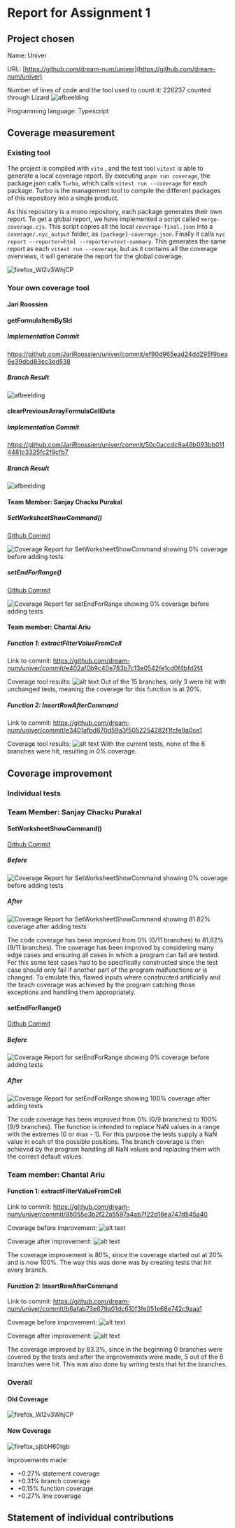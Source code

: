 # Report for Assignment 1

## Project chosen

Name: Univer

URL: [https://github.com/dream-num/univer](https://github.com/dream-num/univer)

Number of lines of code and the tool used to count it: 226237 counted through Lizard
![afbeelding](https://github.com/JariRoossien/univer/assets/54411538/1df0df38-1241-4542-a80e-ecf65b2082fa)

Programming language: Typescript

## Coverage measurement

### Existing tool

<Inform the name of the existing tool that was executed and how it was executed>

The project is compiled with `vite` , and the test tool `vitest` is able to generate a local coverage report. By executing `pnpm run coverage`, the package.json calls `Turbo`, which calls `vitest run --coverage` for each package. Turbo is the management tool to compile the different packages of this repository into a single product.
    
As this repository is a mono repository, each package generates their own report. To get a global report, we have implemented a script called `merge-coverage.cjs`. This script copies all the local `coverage-final.json` into a `coverage/.nyc_output` folder, as `{package}-coverage.json`. Finally it calls `nyc report --reporter=html --reporter=text-summary`. This generates the same report as each `vitest run --coverage`, but as it contains all the coverage overviews, it will generate the report for the global coverage.
    
<Show the coverage results provided by the existing tool with a screenshot>
    
![firefox_Wl2v3WhjCP](https://github.com/JariRoossien/univer/assets/54411538/b0b25d68-d9d2-4b64-b60f-934be7988e39)


### Your own coverage tool

<The following is supposed to be repeated for each group member>

#### Jari Roossien

#### getFormulaItemBySId

##### Implementation Commit
https://github.com/JariRoossien/univer/commit/ef90d965ead24dd295f9bea6e39dbd83ec3ed538

##### Branch Result
![afbeelding](https://github.com/JariRoossien/univer/assets/54411538/2cbcabb1-c7d0-4f9d-a752-37d2de00331b)

#### clearPreviousArrayFormulaCellData

##### Implementation Commit
https://github.com/JariRoossien/univer/commit/50c0accdc9a46b093bb0114481c3325fc2f9cfb7

##### Branch Result
![afbeelding](https://github.com/JariRoossien/univer/assets/54411538/ccbe08b1-e099-4d2f-ae07-c81c6035d6d7)

                        
#### Team Member: Sanjay Chacku Purakal

##### SetWorksheetShowCommand()

[Github Commit](https://github.com/JariRoossien/univer/tree/521c2d1cff201c2bf9c4495505c0dfc7b1f9d5f5)

![Coverage Report for SetWorksheetShowCommand showing 0% coverage before adding tests](images/setWorksheetShowCommand-Before.jpeg)

##### setEndForRange()

[Github Commit](https://github.com/JariRoossien/univer/tree/dc771281840c7e80bec107ee43dcbe9f70103f76)

![Coverage Report for setEndForRange showing 0% coverage before adding tests](images/setEndForRange-Before.jpeg)
                        
                        
#### Team member: Chantal Ariu

##### Function 1: extractFilterValueFromCell

Link to commit: https://github.com/dream-num/univer/commit/e402af0b9c40e783b7c13e0542fe1cd0f4bfd2f4

Coverage tool results:
![alt text](image.png)
Out of the 15 branches, only 3 were hit with unchanged tests, meaning the coverage for this function is at 20%.

##### Function 2: InsertRowAfterCommand

Link to commit: https://github.com/dream-num/univer/commit/e3401afbd670d59a3f5052254282f1fcfe9a0ce1

Coverage tool results:
![alt text](image-1.png)
With the current tests, none of the 6 branches were hit, resulting in 0% coverage.

## Coverage improvement

### Individual tests

<The following is supposed to be repeated for each group member>

### Team Member: Sanjay Chacku Purakal

#### SetWorksheetShowCommand()

[Github Commit](https://github.com/JariRoossien/univer/tree/9bfd026c8a5d9e96685a9c6cb22008c086ddfdca)

##### Before
![Coverage Report for SetWorksheetShowCommand showing 0% coverage before adding tests](images/setWorksheetShowCommand-Before.jpeg)

##### After
![Coverage Report for SetWorksheetShowCommand showing 81.82% coverage after adding tests](images/setWorksheetShowCommand-After.jpeg)

The code coverage has been improved from 0% (0/11 branches) to 81.82% (9/11 branches).
The coverage has been improved by considering many edge cases and ensuring all cases in which a program can fail are tested.
For this some test cases had to be specifically constructed since the test case should only fail if another part of the program malfunctions or is changed. To emulate this, flawed inputs where constructed artificially and the brach coverage was achieved by the program catching those exceptions and handling them appropriately.

#### setEndForRange()

[Github Commit](https://github.com/JariRoossien/univer/tree/13d355d6ee7ef0388dc3159525270a4e6492a288)

##### Before
![Coverage Report for setEndForRange showing 0% coverage before adding tests](images/setEndForRange-Before.jpeg)

##### After
![Coverage Report for setEndForRange showing 100% coverage after adding tests](images/setEndForRange-After.jpeg)

The code coverage has been improved from 0% (0/9 branches) to 100% (9/9 branches).
The function is intended to replace NaN values in a range with the extremes (0 or max - 1). For this purpose the tests supply a NaN value in ecah of the possible positions. The branch coverage is then achieved by the program handling all NaN values and replacing them with the correct default values.

### Team member: Chantal Ariu

#### Function 1: extractFilterValueFromCell
Link to commit: https://github.com/dream-num/univer/commit/95055e3b2f22a5597a4ab7f22d16ea747d545a40 

Coverage before improvement:
![alt text](image.png)

Coverage after improvement:
![alt text](image-2.png)

<State the coverage improvement with a number and elaborate on why the coverage is improved>
The coverage improvement is 80%, since the coverage started out at 20% and is now 100%. The way this was done was by creating tests that hit every branch.

#### Function 2: InsertRowAfterCommand
Link to commit: https://github.com/dream-num/univer/commit/b6afab73e679a01dc610f3fe051e68e742c9aaa1

Coverage before improvement:
![alt text](image-1.png)

Coverage after improvement:
![alt text](image-3.png)

The coverage improved by 83.3%, since in the beginning 0 branches were covered by the tests and after the improvements were made, 5 out of the 6 branches were hit. This was also done by writing tests that hit the branches.

### Overall

#### Old Coverage

![firefox_Wl2v3WhjCP](https://github.com/JariRoossien/univer/assets/54411538/b0b25d68-d9d2-4b64-b60f-934be7988e39)


<Provide a screenshot of the new coverage results by running the existing tool using all test modifications made by the group>

#### New Coverage

![firefox_sjbbH60tgb](https://github.com/JariRoossien/univer/assets/54411538/7bc57c0d-8baa-467b-9028-592f0073b300)

Improvements made:
- +0.27% statement coverage
- +0.31% branch coverage
- +0.15% function coverage
- +0.27% line coverage


## Statement of individual contributions

<Write what each group member did>
